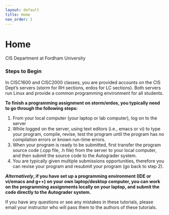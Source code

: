 ```yaml
---
layout: default
title: Home
nav_order: 1
---
```

# Home
  
  
CIS Department at Fordham University

### Steps to Begin  
In CISC1600 and CISC2000 classes, you are provided accounts on the CIS Dept’s servers (storm for RH sections, erdos for LC sections). Both servers run Linux and provide a common programming environment for all students.   
  
**To finish a programming assignment on storm/erdos, you typically need to go through the following steps:**  
  
1. From your local computer (your laptop or lab computer), log on to the server 
2. While logged on the server, using text editors (i.e., emacs or vi) to type your program, compile, revise, test the program until the program has no compilation errors or known run-time errors. 
3. When your program is ready to be submitted, first transfer the program source code (.cpp file, .h file) from the server to your local computer, and then submit the source code to the Autograder system.
4. You are typically given multiple submissions opportunities, therefore you can revise your program and resubmit your program (go back to step 2). 

**_Alternatively_, if you have set up a programming environment (IDE or vi/emacs and g++) on your own laptop/desktop computer, you can work on the programming assignments locally on your laptop, and submit the code directly to the Autograder system.**
  
If you have any questions or see any mistakes in these tutorials, please email your instructor who will pass them to the authors of these tutorials. 
